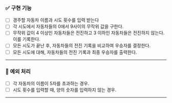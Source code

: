 ### ✅ 구현 기능
- [ ] 경주할 자동차 이름과 시도 횟수를 입력 받는다
- [ ] 각 시도에서 자동차들의 0에서 9사이의 무작위 값을 구한다.
- [ ] 무작위 값이 4 이상인 자동차들은 전진하고 3 이하인 자동차들은 전진하지 않는다. 이를 기록한다.
- [ ] 모든 시도가 끝난 후, 자동차들의 전진 기록을 비교하여 우승자를 결정한다.
- [ ] 모든 시도에 대해, 자동차들의 전진 기록과 최종 우승자를 출력한다.

---
### 🚫 예외 처리
- [ ] 각 자동차의 이름이 5자를 초과하는 경우.
- [ ] 시도 횟수를 입력할 때, 양의 숫자를 입력하지 않는 경우.

---

